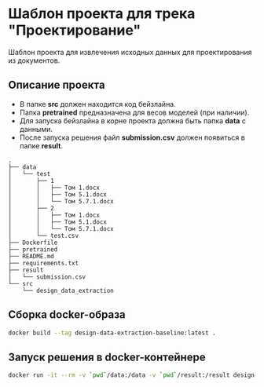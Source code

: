 # Шаблон проекта для трека "Проектирование"
Шаблон проекта для извлечения исходных данных для проектирования из документов.

## Описание проекта
- В папке **src** должен находится код бейзлайна.
- Папка **pretrained** предназначена для весов моделей (при наличии).
- Для запуска бейзлайна в корне проекта должна быть папка **data** с данными.
- После запуска решения файл **submission.csv** должен появиться в папке **result**.

```
.
├── data
│   └── test
│       ├── 1
│       │   ├── Том 1.docx
│       │   ├── Том 5.1.docx
│       │   └── Том 5.7.1.docx
│       ├── 2
│       │   ├── Том 1.docx
│       │   ├── Том 5.1.docx
│       │   └── Том 5.7.1.docx
│       └── test.csv
├── Dockerfile
├── pretrained
├── README.md
├── requirements.txt
├── result
│   └── submission.csv
└── src
    └── design_data_extraction
```

## Сборка docker-образа
```bash
docker build --tag design-data-extraction-baseline:latest .
```

## Запуск решения в docker-контейнере
```bash
docker run -it --rm -v `pwd`/data:/data -v `pwd`/result:/result design-data-extraction-baseline:latest
```

